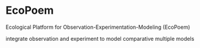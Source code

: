 # EcoPoem
Ecological Platform for Observation-Experimentation-Modeling (EcoPoem)

integrate observation and experiment to model
comparative multiple models
